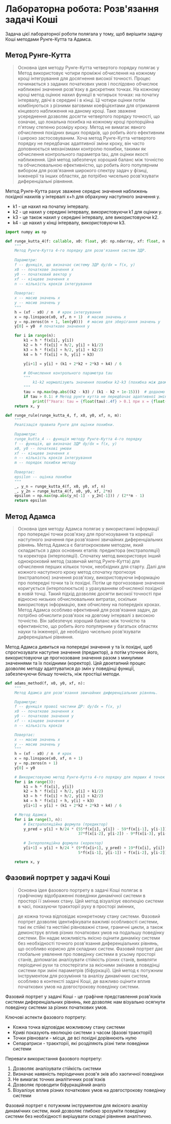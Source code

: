 # Лабораторна робота: Розв'язання задачі Коші

Задача цієї лабораторної роботи полягала у тому, щоб вирішити задачу Коші методами Рунге-Кутта та Адамса.

## Метод Рунге-Кутта
> Основна ідея методу Рунге-Кутта четвертого порядку полягає у  Метод використовує чотири проміжні обчислення на кожному кроці інтегрування для досягнення високої точності. Процес починається з заданих початкових умов і послідовно обчислює наближені значення розв'язку в дискретних точках. На кожному кроці метод оцінює нахил функції в чотирьох точках: на початку інтервалу, двічі в середині і в кінці. Ці чотири оцінки потім комбінуються з різними ваговими коефіцієнтами для отримання кінцевого наближення на даному кроці. Таке зважене усереднення дозволяє досягти четвертого порядку точності, що означає, що локальна похибка на кожному кроці пропорційна п'ятому степеню розміру кроку. Метод не вимагає явного обчислення похідних вищих порядків, що робить його ефективним і широко застосовуваним. Хоча метод Рунге-Кутта четвертого порядку не передбачає адаптивної зміни кроку, він часто доповнюється механізмами контролю похибки, такими як обчислення контрольного параметра tau, для оцінки якості наближення. Цей метод забезпечує хороший баланс між точністю та обчислювальною ефективністю, що робить його популярним вибором для розв'язання широкого спектру задач у фізиці, інженерії та інших областях, де потрібно чисельно розв'язувати диференціальні рівняння.

Метод Рунге-Кутта рахує зважене середнє значення наближень похідної нахилів у інтервалі x+h для обрахунку наступного значення y.
- k1 - це нахил на початку інтервалу.
- k2 - це нахил у середині інтервалу, використовуючи k1 для оцінки y.
- k3 - це також нахил у середині інтервалу, але використовуючи k2.
- k4 - це нахил у кінці інтервалу, використовуючи k3.

```python
import numpy as np

def runge_kutta_4(f: callable, x0: float, y0: np.ndarray, xf: float, n: int) -> tuple[np.ndarray, np.ndarray]:
    """
    Метод Рунге-Кутта 4-го порядку для розв'язання систем ЗДР.
    
    Параметри:
    f -- функція, що визначає систему ЗДР dy/dx = f(x, y)
    x0 -- початкове значення x
    y0 -- початковий вектор y
    xf -- кінцеве значення x
    n -- кількість кроків інтегрування
    
    Повертає:
    x -- масив значень x
    y -- масив значень y
    """
    h = (xf - x0) / n  # крок інтегрування
    x = np.linspace(x0, xf, n + 1)  # масив значень x
    y = np.zeros((n + 1, len(y0)))  # масив для зберігання значень y
    y[0] = y0  # початкове значення y

    for i in range(n):
        k1 = h * f(x[i], y[i])
        k2 = h * f(x[i] + h/2, y[i] + k1/2)
        k3 = h * f(x[i] + h/2, y[i] + k2/2)
        k4 = h * f(x[i] + h, y[i] + k3)

        y[i+1] = y[i] + (k1 + 2*k2 + 2*k3 + k4) / 6

        # Обчислення контрольного параметра tau
        """
            k1-k2 нормалізують значення похибки k2-k3 (похибка між двома послідовними наближеннями)
        """
        tau = np.max(np.abs((k2 - k3) / (k1 - k2 + 1e-15)))  # додаємо малу величину для уникнення ділення на нуль
        if tau > 0.1: # Метод рунге кутта не передбачає адаптивної зміни кроку. 
            print(f"Увага: tau = {float(tau):.4f} > 0.1 при x = {float(x[i+1]):.4f}")
    return x, y

def runge_rule(runge_kutta_4, f, x0, y0, xf, n, m):
    """
    Реалізація правила Рунге для оцінки похибки.
    
    Параметри:
    runge_kutta_4 -- функція методу Рунге-Кутта 4-го порядку
    f -- функція, що визначає ЗДР dy/dx = f(x, y)
    x0, y0 -- початкові умови
    xf -- кінцеве значення x
    n -- кількість кроків інтегрування
    m -- порядок похибки методу
    
    Повертає:
    epsilon -- оцінка похибки
    """
    _, y_n = runge_kutta_4(f, x0, y0, xf, n)
    _, y_2n = runge_kutta_4(f, x0, y0, xf, 2*n)
    epsilon = np.max(np.abs(y_n[-1] - y_2n[-1])) / (2**m - 1)
    return epsilon
```

## Метод Адамса
> Основна ідея методу Адамса полягає у використанні інформації про попередні точки розв'язку для прогнозування та корекції наступного значення при розв'язанні звичайних диференціальних рівнянь. Метод Адамса є багатокроковим методом, який складається з двох основних етапів: предиктора (екстраполяції) та коректора (інтерполяції). Спочатку метод використовує інший однокроковий метод (зазвичай метод Рунге-Кутта) для обчислення перших кількох точок, необхідних для старту. Далі для кожного наступного кроку метод спочатку прогнозує (екстраполює) значення розв'язку, використовуючи інформацію про попередні точки та їх похідні. Потім це прогнозоване значення коригується (інтерполюється) з урахуванням обчисленої похідної в новій точці. Такий підхід дозволяє досягти високої точності при відносно низьких обчислювальних витратах, оскільки використовує інформацію, вже обчислену на попередніх кроках. Метод Адамса особливо ефективний для розв'язання задач, де потрібно обчислити розв'язок на довгому інтервалі з високою точністю. Він забезпечує хороший баланс між точністю та ефективністю, що робить його популярним у багатьох областях науки та інженерії, де необхідно чисельно розв'язувати диференціальні рівняння.


Метод Адамса дивиться на попередні значення y та їх похідні, щоб спрогнозувати наступне значення (предиктор), а потім уточнює його, використовуючи це прогнозоване значення разом з минулими значеннями та їх похідними (коректор). Цей двоетапний процес дозволяє методу адаптуватися до змін у поведінці функції, забезпечуючи більшу точність, ніж простіші методи.

```python
def adams_method(f, x0, y0, xf, n):
    """
    Метод Адамса для розв'язання звичайних диференціальних рівнянь.

    Параметри:
    f -- функція правої частини ДР: dy/dx = f(x, y)
    x0 -- початкове значення x
    y0 -- початкове значення y
    xf -- кінцеве значення x
    n -- кількість кроків

    Повертає:
    x -- масив значень x
    y -- масив значень y
    """
    h = (xf - x0) / n  # крок
    x = np.linspace(x0, xf, n + 1)
    y = np.zeros(n + 1)
    y[0] = y0

    # Використовуємо метод Рунге-Кутта 4-го порядку для перших 4 точок
    for i in range(3):
        k1 = h * f(x[i], y[i])
        k2 = h * f(x[i] + h/2, y[i] + k1/2)
        k3 = h * f(x[i] + h/2, y[i] + k2/2)
        k4 = h * f(x[i] + h, y[i] + k3)
        y[i+1] = y[i] + (k1 + 2*k2 + 2*k3 + k4) / 6

    # Метод Адамса
    for i in range(3, n):
        # Екстраполяційна формула (предиктор)
        y_pred = y[i] + h/24 * (55*f(x[i], y[i]) - 59*f(x[i-1], y[i-1]) + 
                                37*f(x[i-2], y[i-2]) - 9*f(x[i-3], y[i-3]))
        
        # Інтерполяційна формула (коректор)
        y[i+1] = y[i] + h/24 * (9*f(x[i+1], y_pred) + 19*f(x[i], y[i]) - 
                                5*f(x[i-1], y[i-1]) + f(x[i-2], y[i-2]))

    return x, y
```

## Фазовий портрет у задачі Коші
> Основна ідея фазового портрету в задачі Коші полягає в графічному відображенні поведінки динамічної системи в просторі її змінних стану. Цей метод візуалізує еволюцію системи в часі, показуючи траєкторії руху в просторі змінних, 

>  де кожна точка відповідає конкретному стану системи. Фазовий портрет дозволяє ідентифікувати важливі особливості системи, такі як стійкі та нестійкі рівноважні стани, граничні цикли, а також демонструє вплив різних початкових умов на подальшу поведінку системи. Він надає можливість якісно оцінити динаміку системи без необхідності точного розв'язання диференціальних рівнянь, що особливо корисно для складних систем. Фазовий портрет дає глобальне уявлення про поведінку системи в усьому просторі станів, допомагає аналізувати стійкість різних станів, виявляти періодичні рухи та спостерігати за якісними змінами в поведінці системи при зміні параметрів (біфуркації). Цей метод є потужним інструментом для розуміння та аналізу динамічних систем, особливо в контексті задачі Коші, де важливо оцінити вплив початкових умов на довгострокову поведінку системи.


Фазовий портрет у задачі Коші - це графічне представлення розв'язків системи диференціальних рівнянь, яке дозволяє нам візуально осягнути поведінку системи за різних початкових умов. 

Ключові аспекти фазового портрету:
- Кожна точка відповідає можливому стану системи
- Криві показують еволюцію системи з часом (фазові траєкторії)
- Точки рівноваги - місця, де всі похідні дорівнюють нулю
- Сепаратриси - траєкторії, які розділяють різні типи поведінки системи

Переваги використання фазового портрету:
1. Дозволяє аналізувати стійкість системи
2. Визначає наявність періодичних розв'я    зків або хаотичної поведінки
3. Не вимагає точних аналітичних розв'язків
4. Дозволяє проводити біфуркаційний аналіз
5. Візуалізує вплив різних початкових умов на довгострокову поведінку системи

Фазовий портрет є потужним інструментом для якісного аналізу динамічних систем, який дозволяє глибоко зрозуміти поведінку системи без необхідності вирішувати складні рівняння аналітично.
